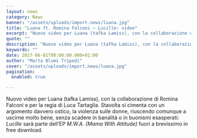 ```yaml
---
layout: news
category: News
banner: "/assets/uploads/import.news/luana.jpg"
title: "Luana ft. Romina Falconi – Lucille: video"
excerpt: "Nuovo video per Luana (tafka Lamiss), con la collaborazione di Romina Falconi e per la regia di Luca Tartaglia. Stavolta si cimenta con un argomento davvero ostico, la violenza sulle donne, riuscendo comunque a uscirne molto bene, senza scadere in banalità o in buonismi esasperati: Lucille sarà parte dell’EP M.W.A. (Mama With Attitude) fuori a brevissimo [&hellip"
quote: ""
description: "Nuovo video per Luana (tafka Lamiss), con la collaborazione di Romina Falconi e per la regia di Luca Tartaglia. Stavolta si cimenta con un argomento davvero ostico, la violenza sulle donne, riuscendo comunque a uscirne molto bene, senza scadere in banalità o in buonismi esasperati: Lucille sarà parte dell’EP M.W.A. (Mama With Attitude) fuori a brevissimo [&hellip"
keywords: ""
date: 2017-06-01T00:00:00.000+01:00
author: "Marta Blumi Tripodi"
cover: "/assets/uploads/import.news/luana.jpg"
pagination:
  enabled: true

---
```


Nuovo video per Luana (tafka Lamiss), con la collaborazione di Romina Falconi e per la regia di Luca Tartaglia. Stavolta si cimenta con un argomento davvero ostico, la violenza sulle donne, riuscendo comunque a uscirne molto bene, senza scadere in banalità o in buonismi esasperati: _Lucille_ sarà parte dell’EP _M.W.A. (Mama With Attitude)_ fuori a brevissimo in free download.